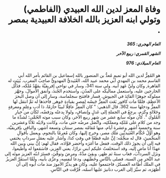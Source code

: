 <h1 dir="rtl">وفاة المعز لدين الله العبيدي (الفاطمي) وتولي ابنه العزيز بالله الخلافة العبيدية بمصر .</h1>

<h5 dir="rtl">العام الهجري:  365

الشهر القمري: ربيع الآخر

العام الميلادي: 976</h5>

<p dir="rtl">هو المُعِزُّ لدين الله أبو تميمٍ مُعدُّ بن المنصور بالله إسماعيل بن القائم بأمر الله أبي القاسم محمد بن المهدي أبي محمد عبيد الله، العُبَيديُّ المهدويُّ صاحِبُ المغرب. بُنِيَت له القاهرة, وكان وليَّ عَهدِ أبيه. ولي سنة 341، وسار في نواحي إفريقيَّةَ يمَهِّدُ مُلكَه، فذَلَّل الخارجين عليه، واستعمل مماليكَه على المدُنِ، واستخدم الجُندَ، وأنفق الأموالَ، وجهَّز مملوكَه جوهرًا القائِدَ في الجيوشِ. فسار فافتتح سجلماسة، وسار إلى أن وصل البحرَ الأعظمَ، فلمَّا مات كافور بَعَث المعِزُّ جَيشَه لِمِصر بقيادةِ جَوهر, فأخذها له ثمَّ انتقل لها المعِزُّ ودخلها سنة 362. قال الذهبي: " كان المعِزُّ عاقِلًا لبيبًا حازمًا، ذا أدبٍ وعِلمٍ ومعرفةٍ وجَلالةٍ وكَرَمٍ، يرجِعُ في الجملةِ إلى عَدلٍ وإنصافٍ، ولولا بِدعتُه ورَفضُه، لكان من خيارِ المُلوكِ ". كان موتُه سابع عشر من شهر ربيع الآخر، وكان سبب موته الحُمَّى؛ لشدَّة ما وجد من كلامٍ على مُلكِه ومملكتِه، واتَّصَل مرضُه حتى مات، وكانت ولايتُه ثلاثًا وعشرين سنة وخمسة أشهر وعشرة أيام، منها مُقامُه بمصر سنتان وتسعة أشهر، والباقي بإفريقيَّة، وهو أوَّلُ حُكَّام العُبَيديِّين مَلَك مصر، وخرج إليها، وكان مُغرمًا بالنجوم، ويعمل بأقوالِ المنجِّمينَ، قال له منجِّمُه: إنَّ عليه قطعًا في وقتِ كذا، وأشار عليه بعمَلِ سردابٍ يختفي فيه إلى أن يجوزَ ذلك الوقت، ففعل ما أمَرَه وأحضر قوَّادَه، فقال لهم: إنَّ بيني وبين الله عهدًا أنا ماضٍ إليه، وقد استخلفتُ عليكم ابني نزارًا، يعني العزيز، فاسَمَعوا له وأطيعوا، ونزَل السردابَ، فغاب سنةً ثم ظهر، وبقِيَ مدَّةً، ومرِضَ وتوفِّيَ، فستَرَ ابنُه العزيز موتَه إلى عيد النَّحرِ مِن السنة، فصلى بالنَّاسِ وخَطَبَهم، ودعا لنفسِه، وعزَّى بأبيه، ولَمَّا استقَرَّ العزيزُ في الملك أطاعه العسكرُ، فاجتمعوا عليه، وكان هو يدبِّرُ الأمورَ منذ مات أبوه إلى أن أظهَرَه، ثم سيَّرَ إلى الغرب دنانيرَ عليها اسمُه، فُرِّقَت في النَّاسِ.</p></br>
